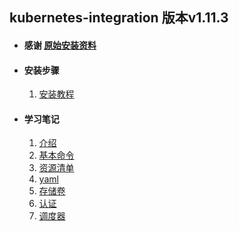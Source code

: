 ## kubernetes-integration 版本v1.11.3

+ #### 感谢 [原始安装资料](https://github.com/maguowei/kubernetes-for-china)
   
+ #### 安装步骤
   1. [安装教程](https://github.com/ylzyqt/kubernetes-integration/blob/master/install/install.md)
     
+ #### 学习笔记
   1. [介绍](https://github.com/ylzyqt/kubernetes-integration/blob/master/train/docs/docs.md)
   2. [基本命令](https://github.com/ylzyqt/kubernetes-integration/blob/master/train/docs/orders.md)
   3. [资源清单](https://github.com/ylzyqt/kubernetes-integration/blob/master/train/docs/resources.md)
   4. [yaml](https://github.com/ylzyqt/kubernetes-integration/blob/master/train/yaml/yaml.md)
   5. [存储卷](https://github.com/ylzyqt/kubernetes-integration/blob/master/train/storage/storage.md)
   6. [认证](https://github.com/ylzyqt/kubernetes-integration/blob/master/train/auth/auth.md)
   7. [调度器](https://github.com/ylzyqt/kubernetes-integration/blob/master/train/scheduler/scheduler.md)